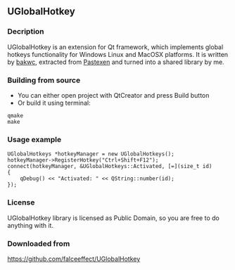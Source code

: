 ## UGlobalHotkey

### Decription

UGlobalHotkey is an extension for Qt framework, which implements global hotkeys functionality for Windows Linux and MacOSX platforms.
It is written by [bakwc](https://github.com/bakwc), extracted from [Pastexen](https://github.com/bakwc/Pastexen) and turned into a shared library by me.

### Building from source

- You can either open project with QtCreator and press Build button
- Or build it using terminal:

```
qmake
make
```

### Usage example

```
UGlobalHotkeys *hotkeyManager = new UGlobalHotkeys();
hotkeyManager->RegisterHotkey("Ctrl+Shift+F12");
connect(hotkeyManager, &UGlobalHotkeys::Activated, [=](size_t id)
{
    qDebug() << "Activated: " << QString::number(id);
});
```

### License

UGlobalHotkey library is licensed as Public Domain, so you are free to do anything with it.

### Downloaded from

https://github.com/falceeffect/UGlobalHotkey
